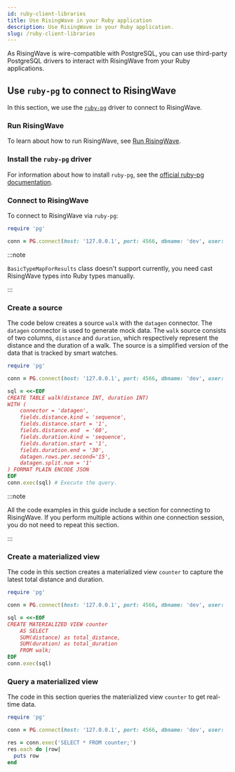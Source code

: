 ```yaml
---
id: ruby-client-libraries
title: Use RisingWave in your Ruby application
description: Use RisingWave in your Ruby application.
slug: /ruby-client-libraries
---
```


As RisingWave is wire-compatible with PostgreSQL, you can use third-party PostgreSQL drivers to interact with RisingWave from your Ruby applications.

## Use `ruby-pg` to connect to RisingWave

In this section, we use the [`ruby-pg`](https://github.com/ged/ruby-pg) driver to connect to RisingWave.

### Run RisingWave

To learn about how to run RisingWave, see [Run RisingWave](/get-started.md#run-risingwave).


### Install the `ruby-pg` driver

For information about how to install `ruby-pg`, see the [official ruby-pg documentation](https://github.com/ged/ruby-pg?tab=readme-ov-file#how-to-install).


### Connect to RisingWave

To connect to RisingWave via `ruby-pg`:

```ruby
require 'pg'

conn = PG.connect(host: '127.0.0.1', port: 4566, dbname: 'dev', user: 'root')
```

:::note

`BasicTypeMapForResults` class doesn't support currently, you need cast RisingWave types into Ruby types manually.

:::

### Create a source

The code below creates a source `walk` with the `datagen` connector. The `datagen` connector is used to generate mock data. The `walk` source consists of two columns, `distance` and `duration`, which respectively represent the distance and the duration of a walk. The source is a simplified version of the data that is tracked by smart watches.

```ruby
require 'pg'

conn = PG.connect(host: '127.0.0.1', port: 4566, dbname: 'dev', user: 'root')

sql = <<-EOF
CREATE TABLE walk(distance INT, duration INT)
WITH (
    connector = 'datagen',
    fields.distance.kind = 'sequence',
    fields.distance.start = '1',
    fields.distance.end  = '60',
    fields.duration.kind = 'sequence',
    fields.duration.start = '1',
    fields.duration.end = '30',
    datagen.rows.per.second='15',
    datagen.split.num = '1'
) FORMAT PLAIN ENCODE JSON
EOF
conn.exec(sql) # Execute the query.
```

:::note

All the code examples in this guide include a section for connecting to RisingWave. If you perform multiple actions within one connection session, you do not need to repeat this section.

:::


### Create a materialized view

The code in this section creates a materialized view `counter` to capture the latest total distance and duration.

```ruby
require 'pg'

conn = PG.connect(host: '127.0.0.1', port: 4566, dbname: 'dev', user: 'root')

sql = <<-EOF
CREATE MATERIALIZED VIEW counter
    AS SELECT
    SUM(distance) as total_distance,
    SUM(duration) as total_duration
    FROM walk;
EOF
conn.exec(sql)
```

### Query a materialized view

The code in this section queries the materialized view `counter` to get real-time data.

```ruby
require 'pg'

conn = PG.connect(host: '127.0.0.1', port: 4566, dbname: 'dev', user: 'root')

res = conn.exec('SELECT * FROM counter;')
res.each do |row|
  puts row
end
```
